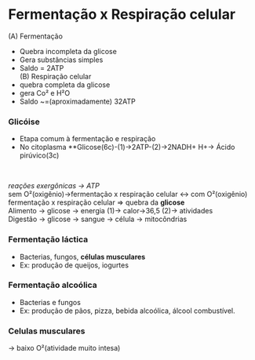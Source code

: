 # Fermentação x Respiração celular
  (A) Fermentação
- Quebra incompleta da glicose
- Gera substâncias simples
- Saldo = 2ATP <br>
(B) Respiração celular
- quebra completa da glicose
- gera Co² e H²O
- Saldo ~=(aproximadamente) 32ATP

### Glicóise
- Etapa comum à fermentação e respiração
- No citoplasma
**Glicose(6c)-(1)->2ATP-(2)->2NADH+ H+-> Ácido pirúvico(3c)
<br>


*reações exergônicas -> ATP* <br>
sem O²(oxigênio)->fermentação x respiração celular <-> com O²(oxigênio) <br>
fermentação x respiração celular => quebra da **glicose** <br>
Alimento -> glicose -> energia (1)-> calor->36,5 (2)-> atividades <br>
Digestão -> glicose -> sangue -> célula -> mitocôndrias

### Fermentação láctica
- Bacterias, fungos, **células musculares**
- Ex: produção de queijos, iogurtes
### Fermentação alcoólica
- Bacterias e fungos
- Ex: produção de pãos, pizza, bebida alcoólica, álcool combustível.
### Celulas musculares
-> baixo O²(atividade muito intesa)


